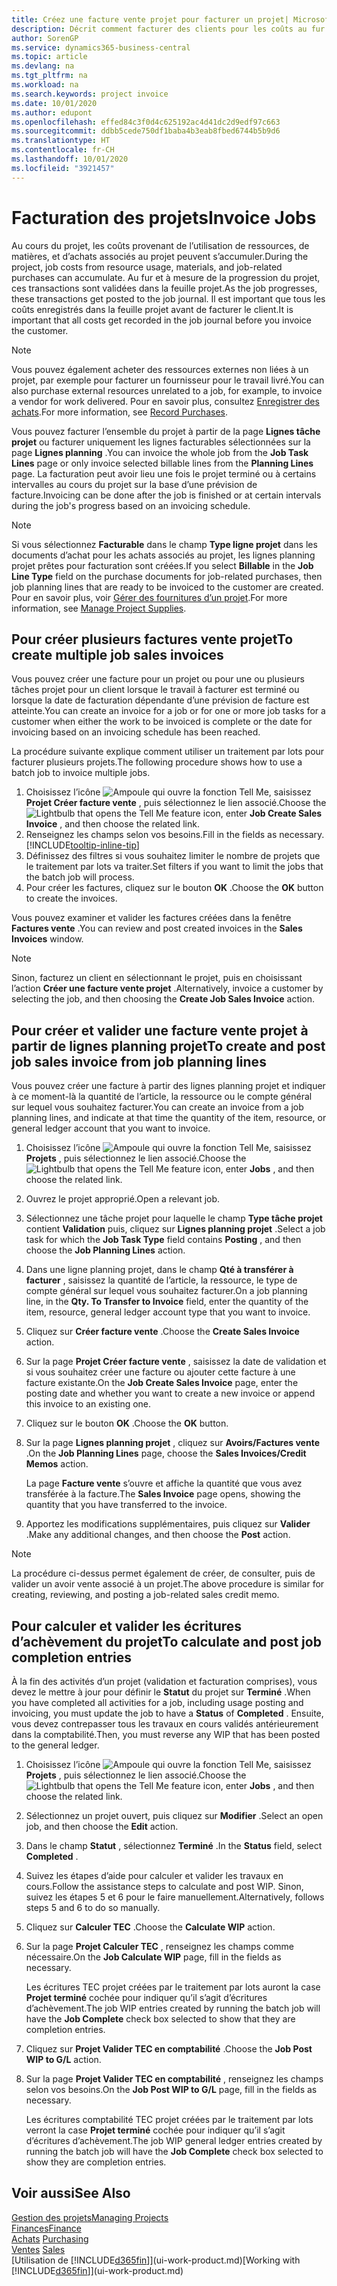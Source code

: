 ```yaml
---
title: Créez une facture vente projet pour facturer un projet| Microsoft Docs
description: Décrit comment facturer des clients pour les coûts au fur et à mesure de l’avancée du projet.
author: SorenGP
ms.service: dynamics365-business-central
ms.topic: article
ms.devlang: na
ms.tgt_pltfrm: na
ms.workload: na
ms.search.keywords: project invoice
ms.date: 10/01/2020
ms.author: edupont
ms.openlocfilehash: effed84c3f0d4c625192ac4d41dc2d9edf97c663
ms.sourcegitcommit: ddbb5cede750df1baba4b3eab8fbed6744b5b9d6
ms.translationtype: HT
ms.contentlocale: fr-CH
ms.lasthandoff: 10/01/2020
ms.locfileid: "3921457"
---
```

# <a name="invoice-jobs"></a><span data-ttu-id="19a96-103">Facturation des projets</span><span class="sxs-lookup"><span data-stu-id="19a96-103">Invoice Jobs</span></span>
<span data-ttu-id="19a96-104">Au cours du projet, les coûts provenant de l’utilisation de ressources, de matières, et d’achats associés au projet peuvent s’accumuler.</span><span class="sxs-lookup"><span data-stu-id="19a96-104">During the project, job costs from resource usage, materials, and job-related purchases can accumulate.</span></span> <span data-ttu-id="19a96-105">Au fur et à mesure de la progression du projet, ces transactions sont validées dans la feuille projet.</span><span class="sxs-lookup"><span data-stu-id="19a96-105">As the job progresses, these transactions get posted to the job journal.</span></span> <span data-ttu-id="19a96-106">Il est important que tous les coûts enregistrés dans la feuille projet avant de facturer le client.</span><span class="sxs-lookup"><span data-stu-id="19a96-106">It is important that all costs get recorded in the job journal before you invoice the customer.</span></span>

> [!NOTE]
> <span data-ttu-id="19a96-107">Vous pouvez également acheter des ressources externes non liées à un projet, par exemple pour facturer un fournisseur pour le travail livré.</span><span class="sxs-lookup"><span data-stu-id="19a96-107">You can also purchase external resources unrelated to a job, for example, to invoice a vendor for work delivered.</span></span> <span data-ttu-id="19a96-108">Pour en savoir plus, consultez [Enregistrer des achats](purchasing-how-record-purchases.md).</span><span class="sxs-lookup"><span data-stu-id="19a96-108">For more information, see [Record Purchases](purchasing-how-record-purchases.md).</span></span>

<span data-ttu-id="19a96-109">Vous pouvez facturer l’ensemble du projet à partir de la page **Lignes tâche projet** ou facturer uniquement les lignes facturables sélectionnées sur la page **Lignes planning** .</span><span class="sxs-lookup"><span data-stu-id="19a96-109">You can invoice the whole job from the **Job Task Lines** page or only invoice selected billable lines from the **Planning Lines** page.</span></span> <span data-ttu-id="19a96-110">La facturation peut avoir lieu une fois le projet terminé ou à certains intervalles au cours du projet sur la base d’une prévision de facture.</span><span class="sxs-lookup"><span data-stu-id="19a96-110">Invoicing can be done after the job is finished or at certain intervals during the job's progress based on an invoicing schedule.</span></span>

> [!NOTE]  
> <span data-ttu-id="19a96-111">Si vous sélectionnez **Facturable** dans le champ **Type ligne projet** dans les documents d’achat pour les achats associés au projet, les lignes planning projet prêtes pour facturation sont créées.</span><span class="sxs-lookup"><span data-stu-id="19a96-111">If you select **Billable** in the **Job Line Type** field on the purchase documents for job-related purchases, then job planning lines that are ready to be invoiced to the customer are created.</span></span> <span data-ttu-id="19a96-112">Pour en savoir plus, voir [Gérer des fournitures d’un projet](projects-how-manage-project-supplies.md).</span><span class="sxs-lookup"><span data-stu-id="19a96-112">For more information, see [Manage Project Supplies](projects-how-manage-project-supplies.md).</span></span>

## <a name="to-create-multiple-job-sales-invoices"></a><span data-ttu-id="19a96-113">Pour créer plusieurs factures vente projet</span><span class="sxs-lookup"><span data-stu-id="19a96-113">To create multiple job sales invoices</span></span>
<span data-ttu-id="19a96-114">Vous pouvez créer une facture pour un projet ou pour une ou plusieurs tâches projet pour un client lorsque le travail à facturer est terminé ou lorsque la date de facturation dépendante d’une prévision de facture est atteinte.</span><span class="sxs-lookup"><span data-stu-id="19a96-114">You can create an invoice for a job or for one or more job tasks for a customer when either the work to be invoiced is complete or the date for invoicing based on an invoicing schedule has been reached.</span></span>

<span data-ttu-id="19a96-115">La procédure suivante explique comment utiliser un traitement par lots pour facturer plusieurs projets.</span><span class="sxs-lookup"><span data-stu-id="19a96-115">The following procedure shows how to use a batch job to invoice multiple jobs.</span></span>  

1. <span data-ttu-id="19a96-116">Choisissez l’icône ![Ampoule qui ouvre la fonction Tell Me](media/ui-search/search_small.png "Dites-moi ce que vous voulez faire"), saisissez **Projet Créer facture vente** , puis sélectionnez le lien associé.</span><span class="sxs-lookup"><span data-stu-id="19a96-116">Choose the ![Lightbulb that opens the Tell Me feature](media/ui-search/search_small.png "Tell me what you want to do") icon, enter **Job Create Sales Invoice** , and then choose the related link.</span></span>  
2. <span data-ttu-id="19a96-117">Renseignez les champs selon vos besoins.</span><span class="sxs-lookup"><span data-stu-id="19a96-117">Fill in the fields as necessary.</span></span> [!INCLUDE[tooltip-inline-tip](includes/tooltip-inline-tip_md.md)]
3. <span data-ttu-id="19a96-118">Définissez des filtres si vous souhaitez limiter le nombre de projets que le traitement par lots va traiter.</span><span class="sxs-lookup"><span data-stu-id="19a96-118">Set filters if you want to limit the jobs that the batch job will process.</span></span>
4. <span data-ttu-id="19a96-119">Pour créer les factures, cliquez sur le bouton **OK** .</span><span class="sxs-lookup"><span data-stu-id="19a96-119">Choose the **OK** button to create the invoices.</span></span>  

<span data-ttu-id="19a96-120">Vous pouvez examiner et valider les factures créées dans la fenêtre **Factures vente** .</span><span class="sxs-lookup"><span data-stu-id="19a96-120">You can review and post created invoices in the **Sales Invoices** window.</span></span>

> [!NOTE]
> <span data-ttu-id="19a96-121">Sinon, facturez un client en sélectionnant le projet, puis en choisissant l’action **Créer une facture vente projet** .</span><span class="sxs-lookup"><span data-stu-id="19a96-121">Alternatively, invoice a customer by selecting the job, and then choosing the **Create Job Sales Invoice** action.</span></span> 

## <a name="to-create-and-post-job-sales-invoice-from-job-planning-lines"></a><span data-ttu-id="19a96-122">Pour créer et valider une facture vente projet à partir de lignes planning projet</span><span class="sxs-lookup"><span data-stu-id="19a96-122">To create and post job sales invoice from job planning lines</span></span>
<span data-ttu-id="19a96-123">Vous pouvez créer une facture à partir des lignes planning projet et indiquer à ce moment-là la quantité de l’article, la ressource ou le compte général sur lequel vous souhaitez facturer.</span><span class="sxs-lookup"><span data-stu-id="19a96-123">You can create an invoice from a job planning lines, and indicate at that time the quantity of the item, resource, or general ledger account that you want to invoice.</span></span>

1. <span data-ttu-id="19a96-124">Choisissez l’icône ![Ampoule qui ouvre la fonction Tell Me](media/ui-search/search_small.png "Dites-moi ce que vous voulez faire"), saisissez **Projets** , puis sélectionnez le lien associé.</span><span class="sxs-lookup"><span data-stu-id="19a96-124">Choose the ![Lightbulb that opens the Tell Me feature](media/ui-search/search_small.png "Tell me what you want to do") icon, enter **Jobs** , and then choose the related link.</span></span>
2. <span data-ttu-id="19a96-125">Ouvrez le projet approprié.</span><span class="sxs-lookup"><span data-stu-id="19a96-125">Open a relevant job.</span></span>
3. <span data-ttu-id="19a96-126">Sélectionnez une tâche projet pour laquelle le champ **Type tâche projet** contient **Validation** puis, cliquez sur **Lignes planning projet** .</span><span class="sxs-lookup"><span data-stu-id="19a96-126">Select a job task for which the **Job Task Type** field contains **Posting** , and then choose the **Job Planning Lines** action.</span></span>  
4. <span data-ttu-id="19a96-127">Dans une ligne planning projet, dans le champ **Qté à transférer à facturer** , saisissez la quantité de l’article, la ressource, le type de compte général sur lequel vous souhaitez facturer.</span><span class="sxs-lookup"><span data-stu-id="19a96-127">On a job planning line, in the **Qty. To Transfer to Invoice** field, enter the quantity of the item, resource, general ledger account type that you want to invoice.</span></span>  
5. <span data-ttu-id="19a96-128">Cliquez sur **Créer facture vente** .</span><span class="sxs-lookup"><span data-stu-id="19a96-128">Choose the **Create Sales Invoice** action.</span></span>
6. <span data-ttu-id="19a96-129">Sur la page **Projet Créer facture vente** , saisissez la date de validation et si vous souhaitez créer une facture ou ajouter cette facture à une facture existante.</span><span class="sxs-lookup"><span data-stu-id="19a96-129">On the **Job Create Sales Invoice** page, enter the posting date and whether you want to create a new invoice or append this invoice to an existing one.</span></span>
7. <span data-ttu-id="19a96-130">Cliquez sur le bouton **OK** .</span><span class="sxs-lookup"><span data-stu-id="19a96-130">Choose the **OK** button.</span></span>  
8. <span data-ttu-id="19a96-131">Sur la page **Lignes planning projet** , cliquez sur **Avoirs/Factures vente** .</span><span class="sxs-lookup"><span data-stu-id="19a96-131">On the **Job Planning Lines** page, choose the **Sales Invoices/Credit Memos** action.</span></span>

    <span data-ttu-id="19a96-132">La page **Facture vente** s’ouvre et affiche la quantité que vous avez transférée à la facture.</span><span class="sxs-lookup"><span data-stu-id="19a96-132">The **Sales Invoice** page opens, showing the quantity that you have transferred to the invoice.</span></span>
9. <span data-ttu-id="19a96-133">Apportez les modifications supplémentaires, puis cliquez sur **Valider** .</span><span class="sxs-lookup"><span data-stu-id="19a96-133">Make any additional changes, and then choose the **Post** action.</span></span>

> [!NOTE]  
>   <span data-ttu-id="19a96-134">La procédure ci-dessus permet également de créer, de consulter, puis de valider un avoir vente associé à un projet.</span><span class="sxs-lookup"><span data-stu-id="19a96-134">The above procedure is similar for creating, reviewing, and posting a job-related sales credit memo.</span></span>

## <a name="to-calculate-and-post-job-completion-entries"></a><span data-ttu-id="19a96-135">Pour calculer et valider les écritures d’achèvement du projet</span><span class="sxs-lookup"><span data-stu-id="19a96-135">To calculate and post job completion entries</span></span>
<span data-ttu-id="19a96-136">À la fin des activités d’un projet (validation et facturation comprises), vous devez le mettre à jour pour définir le **Statut** du projet sur **Terminé** .</span><span class="sxs-lookup"><span data-stu-id="19a96-136">When you have completed all activities for a job, including usage posting and invoicing, you must update the job to have a **Status** of **Completed** .</span></span> <span data-ttu-id="19a96-137">Ensuite, vous devez contrepasser tous les travaux en cours validés antérieurement dans la comptabilité.</span><span class="sxs-lookup"><span data-stu-id="19a96-137">Then, you must reverse any WIP that has been posted to the general ledger.</span></span>

1. <span data-ttu-id="19a96-138">Choisissez l’icône ![Ampoule qui ouvre la fonction Tell Me](media/ui-search/search_small.png "Dites-moi ce que vous voulez faire"), saisissez **Projets** , puis sélectionnez le lien associé.</span><span class="sxs-lookup"><span data-stu-id="19a96-138">Choose the ![Lightbulb that opens the Tell Me feature](media/ui-search/search_small.png "Tell me what you want to do") icon, enter **Jobs** , and then choose the related link.</span></span>  
2. <span data-ttu-id="19a96-139">Sélectionnez un projet ouvert, puis cliquez sur **Modifier** .</span><span class="sxs-lookup"><span data-stu-id="19a96-139">Select an open job, and then choose the **Edit** action.</span></span>
3. <span data-ttu-id="19a96-140">Dans le champ **Statut** , sélectionnez **Terminé** .</span><span class="sxs-lookup"><span data-stu-id="19a96-140">In the **Status** field, select **Completed** .</span></span>
4. <span data-ttu-id="19a96-141">Suivez les étapes d’aide pour calculer et valider les travaux en cours.</span><span class="sxs-lookup"><span data-stu-id="19a96-141">Follow the assistance steps to calculate and post WIP.</span></span> <span data-ttu-id="19a96-142">Sinon, suivez les étapes 5 et 6 pour le faire manuellement.</span><span class="sxs-lookup"><span data-stu-id="19a96-142">Alternatively, follows steps 5 and 6 to do so manually.</span></span>  
5. <span data-ttu-id="19a96-143">Cliquez sur **Calculer TEC** .</span><span class="sxs-lookup"><span data-stu-id="19a96-143">Choose the **Calculate WIP** action.</span></span>
6. <span data-ttu-id="19a96-144">Sur la page **Projet Calculer TEC** , renseignez les champs comme nécessaire.</span><span class="sxs-lookup"><span data-stu-id="19a96-144">On the **Job Calculate WIP** page, fill in the fields as necessary.</span></span>  

     <span data-ttu-id="19a96-145">Les écritures TEC projet créées par le traitement par lots auront la case **Projet terminé** cochée pour indiquer qu’il s’agit d’écritures d’achèvement.</span><span class="sxs-lookup"><span data-stu-id="19a96-145">The job WIP entries created by running the batch job will have the **Job Complete** check box selected to show that they are completion entries.</span></span>  
7. <span data-ttu-id="19a96-146">Cliquez sur **Projet Valider TEC en comptabilité** .</span><span class="sxs-lookup"><span data-stu-id="19a96-146">Choose the **Job Post WIP to G/L** action.</span></span>
8. <span data-ttu-id="19a96-147">Sur la page **Projet Valider TEC en comptabilité** , renseignez les champs selon vos besoins.</span><span class="sxs-lookup"><span data-stu-id="19a96-147">On the **Job Post WIP to G/L** page, fill in the fields as necessary.</span></span>  

     <span data-ttu-id="19a96-148">Les écritures comptabilité TEC projet créées par le traitement par lots verront la case **Projet terminé** cochée pour indiquer qu’il s’agit d’écritures d’achèvement.</span><span class="sxs-lookup"><span data-stu-id="19a96-148">The job WIP general ledger entries created by running the batch job will have the **Job Complete** check box selected to show they are completion entries.</span></span>

## <a name="see-also"></a><span data-ttu-id="19a96-149">Voir aussi</span><span class="sxs-lookup"><span data-stu-id="19a96-149">See Also</span></span>
[<span data-ttu-id="19a96-150">Gestion des projets</span><span class="sxs-lookup"><span data-stu-id="19a96-150">Managing Projects</span></span>](projects-manage-projects.md)  
[<span data-ttu-id="19a96-151">Finances</span><span class="sxs-lookup"><span data-stu-id="19a96-151">Finance</span></span>](finance.md)  
<span data-ttu-id="19a96-152">[Achats](purchasing-manage-purchasing.md)       </span><span class="sxs-lookup"><span data-stu-id="19a96-152">[Purchasing](purchasing-manage-purchasing.md)       </span></span>  
<span data-ttu-id="19a96-153">[Ventes](sales-manage-sales.md)    </span><span class="sxs-lookup"><span data-stu-id="19a96-153">[Sales](sales-manage-sales.md)    </span></span>  
<span data-ttu-id="19a96-154">[Utilisation de [!INCLUDE[d365fin](includes/d365fin_md.md)]](ui-work-product.md)</span><span class="sxs-lookup"><span data-stu-id="19a96-154">[Working with [!INCLUDE[d365fin](includes/d365fin_md.md)]](ui-work-product.md)</span></span>  
